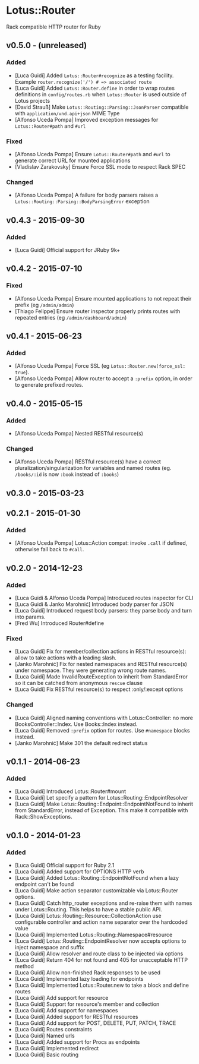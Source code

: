 # Lotus::Router
Rack compatible HTTP router for Ruby

## v0.5.0 - (unreleased)
### Added
- [Luca Guidi] Added `Lotus::Router#recognize` as a testing facility. Example `router.recognize('/') # => associated route`
- [Luca Guidi] Added `Lotus::Router.define` in order to wrap routes definitions in `config/routes.rb` when `Lotus::Router` is used outside of Lotus projects
- [David Strauß] Make `Lotus::Routing::Parsing::JsonParser` compatible with `application/vnd.api+json` MIME Type
- [Alfonso Uceda Pompa] Improved exception messages for `Lotus::Router#path` and `#url`

### Fixed
- [Alfonso Uceda Pompa] Ensure `Lotus::Router#path` and `#url` to generate correct URL for mounted applications
- [Vladislav Zarakovsky] Ensure Force SSL mode to respect Rack SPEC

### Changed
- [Alfonso Uceda Pompa] A failure for body parsers raises a `Lotus::Routing::Parsing::BodyParsingError` exception

## v0.4.3 - 2015-09-30
### Added
- [Luca Guidi] Official support for JRuby 9k+

## v0.4.2 - 2015-07-10
### Fixed
- [Alfonso Uceda Pompa] Ensure mounted applications to not repeat their prefix (eg `/admin/admin`)
- [Thiago Felippe] Ensure router inspector properly prints routes with repeated entries (eg `/admin/dashboard/admin`)

## v0.4.1 - 2015-06-23
### Added
- [Alfonso Uceda Pompa] Force SSL (eg `Lotus::Router.new(force_ssl: true`).
- [Alfonso Uceda Pompa] Allow router to accept a `:prefix` option, in order to generate prefixed routes.

## v0.4.0 - 2015-05-15
### Added
- [Alfonso Uceda Pompa] Nested RESTful resource(s)

### Changed
- [Alfonso Uceda Pompa] RESTful resource(s) have a correct pluralization/singularization for variables and named routes (eg. `/books/:id` is now `:book` instead of `:books`)

## v0.3.0 - 2015-03-23

## v0.2.1 - 2015-01-30
### Added
- [Alfonso Uceda Pompa] Lotus::Action compat: invoke `.call` if defined, otherwise fall back to `#call`.

## v0.2.0 - 2014-12-23
### Added
- [Luca Guidi & Alfonso Uceda Pompa] Introduced routes inspector for CLI
- [Luca Guidi & Janko Marohnić] Introduced body parser for JSON
- [Luca Guidi] Introduced request body parsers: they parse body and turn into params.
- [Fred Wu] Introduced Router#define

### Fixed
- [Luca Guidi] Fix for member/collection actions in RESTful resource(s): allow to take actions with a leading slash.
- [Janko Marohnić] Fix for nested namespaces and RESTful resource(s) under namespace. They were generating wrong route names.
- [Luca Guidi] Made InvalidRouteException to inherit from StandardError so it can be catched from anonymous `rescue` clause
- [Luca Guidi] Fix RESTful resource(s) to respect :only/:except options

### Changed
- [Luca Guidi] Aligned naming conventions with Lotus::Controller: no more BooksController::Index. Use Books::Index instead.
- [Luca Guidi] Removed `:prefix` option for routes. Use `#namespace` blocks instead.
- [Janko Marohnić] Make 301 the default redirect status

## v0.1.1 - 2014-06-23
### Added
- [Luca Guidi] Introduced Lotus::Router#mount
- [Luca Guidi] Let specify a pattern for Lotus::Routing::EndpointResolver
- [Luca Guidi] Make Lotus::Routing::Endpoint::EndpointNotFound to inherit from StandardError, instead of Exception. This make it compatible with Rack::ShowExceptions.

## v0.1.0 - 2014-01-23
### Added
- [Luca Guidi] Official support for Ruby 2.1
- [Luca Guidi] Added support for OPTIONS HTTP verb
- [Luca Guidi] Added Lotus::Routing::EndpointNotFound when a lazy endpoint can't be found
- [Luca Guidi] Make action separator customizable via Lotus::Router options.
- [Luca Guidi] Catch http_router exceptions and re-raise them with names under Lotus::Routing. This helps to have a stable public API.
- [Luca Guidi] Lotus::Routing::Resource::CollectionAction use configurable controller and action name separator over the hardcoded value
- [Luca Guidi] Implemented Lotus::Routing::Namespace#resource
- [Luca Guidi] Lotus::Routing::EndpointResolver now accepts options to inject namespace and suffix
- [Luca Guidi] Allow resolver and route class to be injected via options
- [Luca Guidi] Return 404 for not found and 405 for unacceptable HTTP method
- [Luca Guidi] Allow non-finished Rack responses to be used
- [Luca Guidi] Implemented lazy loading for endpoints
- [Luca Guidi] Implemented Lotus::Router.new to take a block and define routes
- [Luca Guidi] Add support for resource
- [Luca Guidi] Support for resource's member and collection
- [Luca Guidi] Add support for namespaces
- [Luca Guidi] Added support for RESTful resources
- [Luca Guidi] Add support for POST, DELETE, PUT, PATCH, TRACE
- [Luca Guidi] Routes constraints
- [Luca Guidi] Named urls
- [Luca Guidi] Added support for Procs as endpoints
- [Luca Guidi] Implemented redirect
- [Luca Guidi] Basic routing

